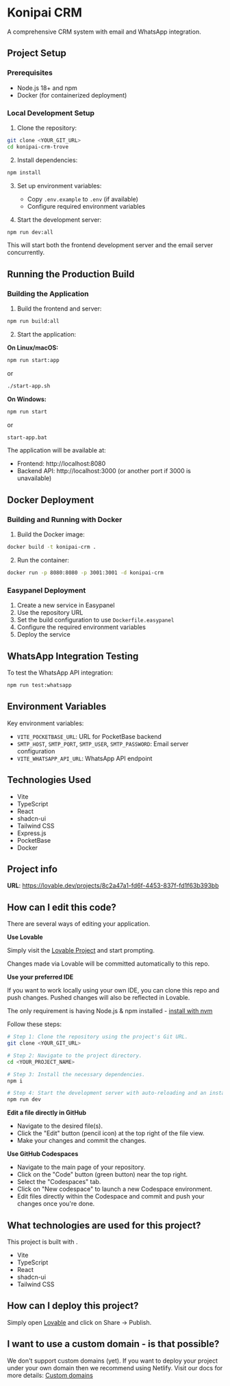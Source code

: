 # Konipai CRM

A comprehensive CRM system with email and WhatsApp integration.

## Project Setup

### Prerequisites

- Node.js 18+ and npm
- Docker (for containerized deployment)

### Local Development Setup

1. Clone the repository:
```sh
git clone <YOUR_GIT_URL>
cd konipai-crm-trove
```

2. Install dependencies:
```sh
npm install
```

3. Set up environment variables:
   - Copy `.env.example` to `.env` (if available)
   - Configure required environment variables

4. Start the development server:
```sh
npm run dev:all
```

This will start both the frontend development server and the email server concurrently.

## Running the Production Build

### Building the Application

1. Build the frontend and server:
```sh
npm run build:all
```

2. Start the application:

**On Linux/macOS:**
```sh
npm run start:app
```
or
```sh
./start-app.sh
```

**On Windows:**
```sh
npm run start
```
or
```sh
start-app.bat
```

The application will be available at:
- Frontend: http://localhost:8080
- Backend API: http://localhost:3000 (or another port if 3000 is unavailable)

## Docker Deployment

### Building and Running with Docker

1. Build the Docker image:
```sh
docker build -t konipai-crm .
```

2. Run the container:
```sh
docker run -p 8080:8080 -p 3001:3001 -d konipai-crm
```

### Easypanel Deployment

1. Create a new service in Easypanel
2. Use the repository URL
3. Set the build configuration to use `Dockerfile.easypanel`
4. Configure the required environment variables
5. Deploy the service

## WhatsApp Integration Testing

To test the WhatsApp API integration:
```sh
npm run test:whatsapp
```

## Environment Variables

Key environment variables:

- `VITE_POCKETBASE_URL`: URL for PocketBase backend
- `SMTP_HOST`, `SMTP_PORT`, `SMTP_USER`, `SMTP_PASSWORD`: Email server configuration
- `VITE_WHATSAPP_API_URL`: WhatsApp API endpoint

## Technologies Used

- Vite
- TypeScript
- React
- shadcn-ui
- Tailwind CSS
- Express.js
- PocketBase
- Docker

## Project info

**URL**: https://lovable.dev/projects/8c2a47a1-fd6f-4453-837f-fd1f63b393bb

## How can I edit this code?

There are several ways of editing your application.

**Use Lovable**

Simply visit the [Lovable Project](https://lovable.dev/projects/8c2a47a1-fd6f-4453-837f-fd1f63b393bb) and start prompting.

Changes made via Lovable will be committed automatically to this repo.

**Use your preferred IDE**

If you want to work locally using your own IDE, you can clone this repo and push changes. Pushed changes will also be reflected in Lovable.

The only requirement is having Node.js & npm installed - [install with nvm](https://github.com/nvm-sh/nvm#installing-and-updating)

Follow these steps:

```sh
# Step 1: Clone the repository using the project's Git URL.
git clone <YOUR_GIT_URL>

# Step 2: Navigate to the project directory.
cd <YOUR_PROJECT_NAME>

# Step 3: Install the necessary dependencies.
npm i

# Step 4: Start the development server with auto-reloading and an instant preview.
npm run dev
```

**Edit a file directly in GitHub**

- Navigate to the desired file(s).
- Click the "Edit" button (pencil icon) at the top right of the file view.
- Make your changes and commit the changes.

**Use GitHub Codespaces**

- Navigate to the main page of your repository.
- Click on the "Code" button (green button) near the top right.
- Select the "Codespaces" tab.
- Click on "New codespace" to launch a new Codespace environment.
- Edit files directly within the Codespace and commit and push your changes once you're done.

## What technologies are used for this project?

This project is built with .

- Vite
- TypeScript
- React
- shadcn-ui
- Tailwind CSS

## How can I deploy this project?

Simply open [Lovable](https://lovable.dev/projects/8c2a47a1-fd6f-4453-837f-fd1f63b393bb) and click on Share -> Publish.

## I want to use a custom domain - is that possible?

We don't support custom domains (yet). If you want to deploy your project under your own domain then we recommend using Netlify. Visit our docs for more details: [Custom domains](https://docs.lovable.dev/tips-tricks/custom-domain/)
